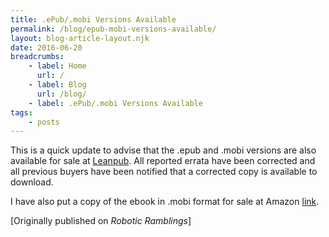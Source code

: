 ```yaml
---
title: .ePub/.mobi Versions Available
permalink: /blog/epub-mobi-versions-available/
layout: blog-article-layout.njk
date: 2016-06-20
breadcrumbs:
    - label: Home
      url: /
    - label: Blog
      url: /blog/
    - label: .ePub/.mobi Versions Available
tags:
    - posts
---
```


This is a quick update to advise that the .epub and .mobi versions are also available for sale at [Leanpub](https://web.archive.org/web/20190414105622/https://leanpub.com/agitr_v1). All reported errata have been corrected and all previous buyers have been notified that a corrected copy is available to download.

I have also put a copy of the ebook in .mobi format for sale at Amazon [link](https://web.archive.org/web/20190414105622/https://www.amazon.com/Gentle-Introduction-Robotics-mBlock-mBot-ebook/dp/B01G17R38C/ref=sr_1_1?s=digital-text&ie=UTF8&qid=1466458121&sr=1-1&keywords=mbot).

<div class="center-text">

[Originally published on _Robotic Ramblings_]

</div>
